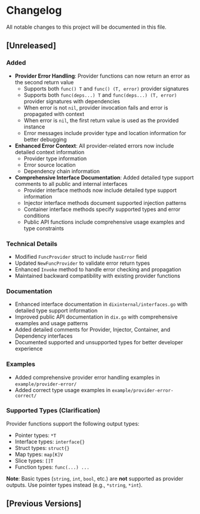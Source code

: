# Changelog

All notable changes to this project will be documented in this file.

## [Unreleased]

### Added
- **Provider Error Handling**: Provider functions can now return an error as the second return value
  - Supports both `func() T` and `func() (T, error)` provider signatures
  - Supports both `func(deps...) T` and `func(deps...) (T, error)` provider signatures with dependencies
  - When error is not `nil`, provider invocation fails and error is propagated with context
  - When error is `nil`, the first return value is used as the provided instance
  - Error messages include provider type and location information for better debugging
- **Enhanced Error Context**: All provider-related errors now include detailed context information
  - Provider type information
  - Error source location
  - Dependency chain information
- **Comprehensive Interface Documentation**: Added detailed type support comments to all public and internal interfaces
  - Provider interface methods now include detailed type support information
  - Injector interface methods document supported injection patterns
  - Container interface methods specify supported types and error conditions
  - Public API functions include comprehensive usage examples and type constraints

### Technical Details
- Modified `FuncProvider` struct to include `hasError` field
- Updated `NewFuncProvider` to validate error return types
- Enhanced `Invoke` method to handle error checking and propagation
- Maintained backward compatibility with existing provider functions

### Documentation
- Enhanced interface documentation in `dixinternal/interfaces.go` with detailed type support information
- Improved public API documentation in `dix.go` with comprehensive examples and usage patterns
- Added detailed comments for Provider, Injector, Container, and Dependency interfaces
- Documented supported and unsupported types for better developer experience

### Examples
- Added comprehensive provider error handling examples in `example/provider-error/`
- Added correct type usage examples in `example/provider-error-correct/`

### Supported Types (Clarification)
Provider functions support the following output types:
- Pointer types: `*T`
- Interface types: `interface{}`
- Struct types: `struct{}`
- Map types: `map[K]V`
- Slice types: `[]T`
- Function types: `func(...) ...`

**Note**: Basic types (`string`, `int`, `bool`, etc.) are **not** supported as provider outputs. Use pointer types instead (e.g., `*string`, `*int`).

## [Previous Versions] 